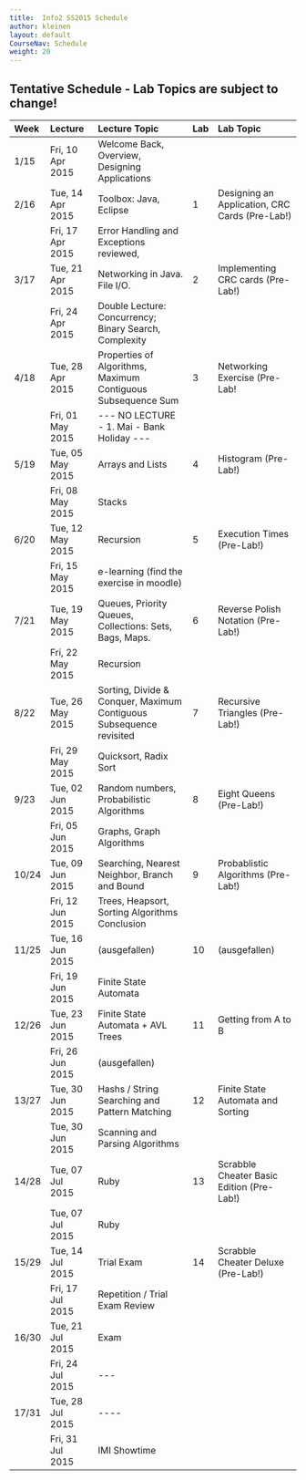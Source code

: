 ```yaml
---
title:  Info2 SS2015 Schedule
author: kleinen
layout: default
CourseNav: Schedule
weight: 20
---
```



## Tentative Schedule - Lab Topics are subject to change!

| Week  | Lecture          | Lecture Topic                                                       | Lab | Lab Topic                                       |
|:------|:-----------------|:--------------------------------------------------------------------|:----|:------------------------------------------------|
| 1/15  | Fri, 10 Apr 2015 | Welcome Back, Overview, Designing Applications                      |     |                                                 |
| 2/16  | Tue, 14 Apr 2015 | Toolbox: Java, Eclipse                                              | 1   | Designing an Application, CRC Cards  (Pre-Lab!) |
|       | Fri, 17 Apr 2015 | Error Handling and Exceptions reviewed,                             |     |                                                 |
| 3/17  | Tue, 21 Apr 2015 | Networking in Java. File I/O.                                       | 2   | Implementing CRC cards (Pre-Lab!)               |
|       | Fri, 24 Apr 2015 | Double Lecture: Concurrency; Binary Search, Complexity              |     |                                                 |
| 4/18  | Tue, 28 Apr 2015 | Properties of Algorithms, Maximum Contiguous Subsequence Sum        | 3   | Networking Exercise (Pre-Lab!                   |
|       | Fri, 01 May 2015 | --- NO LECTURE - 1. Mai - Bank Holiday ---                          |     |                                                 |
| 5/19  | Tue, 05 May 2015 | Arrays and Lists                                                    | 4   | Histogram (Pre-Lab!)                            |
|       | Fri, 08 May 2015 | Stacks                                                              |     |                                                 |
| 6/20  | Tue, 12 May 2015 | Recursion                                                           | 5   | Execution Times (Pre-Lab!)                      |
|       | Fri, 15 May 2015 | e-learning (find the exercise in moodle)                            |     |                                                 |
| 7/21  | Tue, 19 May 2015 | Queues, Priority Queues, Collections: Sets, Bags, Maps.             | 6   | Reverse Polish Notation (Pre-Lab!)              |
|       | Fri, 22 May 2015 | Recursion                                                           |     |                                                 |
| 8/22  | Tue, 26 May 2015 | Sorting, Divide & Conquer, Maximum Contiguous Subsequence revisited | 7   | Recursive Triangles (Pre-Lab!)                  |
|       | Fri, 29 May 2015 | Quicksort, Radix Sort                                               |     |                                                 |
| 9/23  | Tue, 02 Jun 2015 | Random numbers, Probabilistic Algorithms                            | 8   | Eight Queens (Pre-Lab!)                         |
|       | Fri, 05 Jun 2015 | Graphs, Graph Algorithms                                            |     |                                                 |
| 10/24 | Tue, 09 Jun 2015 | Searching, Nearest Neighbor, Branch and Bound                       | 9   | Probablistic Algorithms  (Pre-Lab!)             |
|       | Fri, 12 Jun 2015 | Trees, Heapsort, Sorting Algorithms Conclusion                      |     |                                                 |
| 11/25 | Tue, 16 Jun 2015 | (ausgefallen)                                                       | 10  | (ausgefallen)                                   |
|       | Fri, 19 Jun 2015 | Finite State Automata                                               |     |                                                 |
| 12/26 | Tue, 23 Jun 2015 | Finite State Automata + AVL Trees                                   | 11  | Getting from A to B                             |
|       | Fri, 26 Jun 2015 | (ausgefallen)                                                       |     |                                                 |
| 13/27 | Tue, 30 Jun 2015 | Hashs  /  String Searching and Pattern Matching                     | 12  | Finite State Automata and Sorting               |
|       | Tue, 30 Jun 2015 | Scanning and Parsing Algorithms                                     |     |                                                 |
| 14/28 | Tue, 07 Jul 2015 | Ruby                                                                | 13  | Scrabble Cheater Basic Edition (Pre-Lab!)       |
|       | Tue, 07 Jul 2015 | Ruby                                                                |     |                                                 |
| 15/29 | Tue, 14 Jul 2015 | Trial Exam                                                          | 14  | Scrabble Cheater Deluxe (Pre-Lab!)              |
|       | Fri, 17 Jul 2015 | Repetition / Trial Exam Review                                      |     |                                                 |
| 16/30 | Tue, 21 Jul 2015 | Exam                                                                |     |                                                 |
|       | Fri, 24 Jul 2015 | ---                                                                 |     |                                                 |
| 17/31 | Tue, 28 Jul 2015 | ----                                                                |     |                                                 |
|       | Fri, 31 Jul 2015 | IMI Showtime                                                        |     |                                                 |
